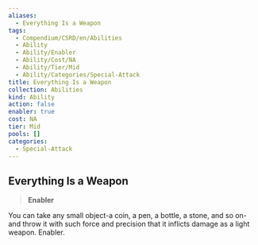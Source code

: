 ```yaml
---
aliases:
  - Everything Is a Weapon
tags:
  - Compendium/CSRD/en/Abilities
  - Ability
  - Ability/Enabler
  - Ability/Cost/NA
  - Ability/Tier/Mid
  - Ability/Categories/Special-Attack
title: Everything Is a Weapon
collection: Abilities
kind: Ability
action: false
enabler: true
cost: NA
tier: Mid
pools: []
categories:
  - Special-Attack
---
```

## Everything Is a Weapon  
>**Enabler**
  
You can take any small object-a coin, a pen, a bottle, a stone, and so on-and throw it with such force and precision that it inflicts damage as a light weapon. Enabler.